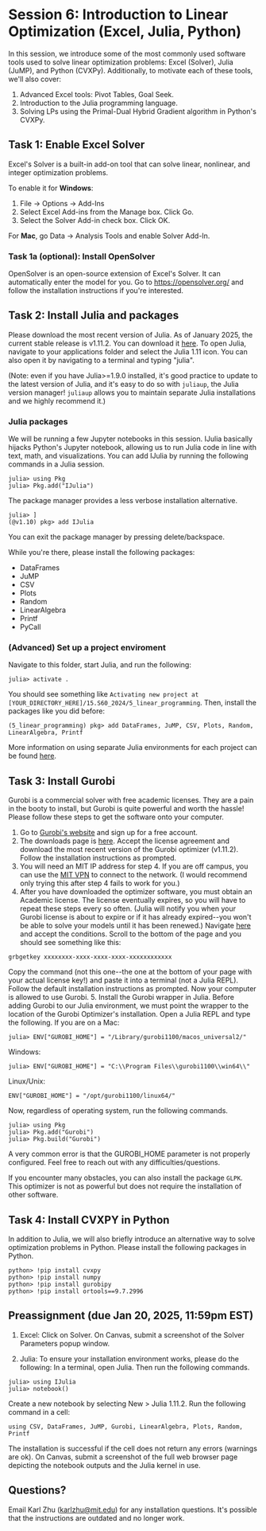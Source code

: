 # Session 6: Introduction to Linear Optimization (Excel, Julia, Python)

In this session, we introduce some of the most commonly used software tools used to solve linear optimization problems: Excel (Solver), Julia (JuMP), and Python (CVXPy). Additionally, to motivate each of these tools, we'll also cover:
1. Advanced Excel tools: Pivot Tables, Goal Seek.
2. Introduction to the Julia programming language.
3. Solving LPs using the Primal-Dual Hybrid Gradient algorithm in Python's CVXPy.


## Task 1: Enable Excel Solver
Excel's Solver is a built-in add-on tool that can solve linear, nonlinear, and integer optimization problems.

To enable it for **Windows**:
1. File -> Options -> Add-Ins 
2. Select Excel Add-ins from the Manage box. Click Go.
3. Select the Solver Add-in check box. Click OK.

For **Mac**, go Data -> Analysis Tools and enable Solver Add-In.

### Task 1a (optional): Install OpenSolver
OpenSolver is an open-source extension of Excel's Solver. It can automatically enter the model for you. Go to https://opensolver.org/ and follow the installation instructions if you're interested.

## Task 2: Install Julia and packages

Please download the most recent version of Julia. As of January 2025, the current stable release is v1.11.2. You can download it [here](https://julialang.org/downloads/). To open Julia, navigate to your applications folder and select the Julia 1.11 icon.
You can also open it by navigating to a terminal and typing "julia".


(Note: even if you have Julia>=1.9.0 installed, it's good practice to update to the latest version of Julia, and it's easy to do so with `juliaup`, the Julia version manager! `juliaup` allows you to maintain separate Julia installations and we highly recommend it.)

### Julia packages

We will be running a few Jupyter notebooks in this session. IJulia basically hijacks Python's Jupyter notebook, allowing us to run Julia code in line with text, math, and visualizations. You can add IJulia by running the following commands in a Julia session.
```
julia> using Pkg
julia> Pkg.add("IJulia")
```
The package manager provides a less verbose installation alternative.
```
julia> ]
(@v1.10) pkg> add IJulia
```
You can exit the package manager by pressing delete/backspace.

While you're there, please install the following packages:
* DataFrames
* JuMP
* CSV
* Plots
* Random
* LinearAlgebra
* Printf
* PyCall

### (Advanced) Set up a project enviroment

Navigate to this folder, start Julia, and run the following:
```
julia> activate .
```
You should see something like `Activating new project at [YOUR_DIRECTORY_HERE]/15.S60_2024/5_linear_programming`. Then, install the packages like you did before:
```
(5_linear_programming) pkg> add DataFrames, JuMP, CSV, Plots, Random, LinearAlgebra, Printf
```

More information on using separate Julia environments for each project can be found [here](https://pkgdocs.julialang.org/v1/environments/).

## Task 3: Install Gurobi

Gurobi is a commercial solver with free academic licenses. They are a pain in the booty to install, but Gurobi is quite powerful and worth the hassle! Please follow these steps to get the software onto your computer.

1. Go to [Gurobi's website](https://www.gurobi.com/) and sign up for a free account.
2. The downloads page is [here](https://www.gurobi.com/downloads/gurobi-optimizer-eula/). Accept the license agreement and download the most recent version of the Gurobi optimizer (v1.11.2). Follow the installation instructions as prompted.
3. You will need an MIT IP address for step 4. If you are off campus, you can use the [MIT VPN](https://ist.mit.edu/vpn) to connect to the network. (I would recommend only trying this after step 4 fails to work for you.)
4. After you have downloaded the optimizer software, you must obtain an Academic license. The license eventually expires, so you will have to repeat these steps every so often. (Julia will notify you when your Gurobi license is about to expire or if it has already expired--you won't be able to solve your models until it has been renewed.) Navigate [here](https://www.gurobi.com/downloads/end-user-license-agreement-academic/) and accept the conditions. Scroll to the bottom of the page and you should see something like this:
```
grbgetkey xxxxxxxx-xxxx-xxxx-xxxx-xxxxxxxxxxxx
```
Copy the command (not this one--the one at the bottom of your page with your actual license key!) and paste it into a terminal (not a Julia REPL). Follow the default installation instructions as prompted. Now your computer is allowed to use Gurobi.
5.  Install the Gurobi wrapper in Julia. Before adding Gurobi to our Julia environment, we must point the wrapper to the location of the Gurobi Optimizer's installation. Open a Julia REPL and type the following. If you are on a Mac:
```
julia> ENV["GUROBI_HOME"] = "/Library/gurobi1100/macos_universal2/"
```
Windows:
```
julia> ENV["GUROBI_HOME"] = "C:\\Program Files\\gurobi1100\\win64\\"
```
Linux/Unix:
```
ENV["GUROBI_HOME"] = "/opt/gurobi1100/linux64/"
```
Now, regardless of operating system, run the following commands.
```
julia> using Pkg
julia> Pkg.add("Gurobi")
julia> Pkg.build("Gurobi")
```
A very common error is that the GUROBI_HOME parameter is not properly configured. Feel free to reach out with any difficulties/questions.

If you encounter many obstacles, you can also install the package `GLPK`. This optimizer is not as powerful but does not require the installation of other software.

## Task 4: Install CVXPY in Python

In addition to Julia, we will also briefly introduce an alternative way to solve optimization problems in Python. Please install the following packages in Python. 
```
python> !pip install cvxpy
python> !pip install numpy
python> !pip install gurobipy
python> !pip install ortools==9.7.2996
```

## Preassignment (due Jan 20, 2025, 11:59pm EST)
1. Excel: Click on Solver. On Canvas, submit a screenshot of the Solver Parameters popup window.

2. Julia: To ensure your installation environment works, please do the following: In a terminal, open Julia. Then run the following commands.
```
julia> using IJulia
julia> notebook()
```
Create a new notebook by selecting New > Julia 1.11.2. Run the following command in a cell:
```
using CSV, DataFrames, JuMP, Gurobi, LinearAlgebra, Plots, Random, Printf
```
The installation is successful if the cell does not return any errors (warnings are ok). On Canvas, submit a screenshot of the full web browser page depicting the notebook outputs and the Julia kernel in use.

## Questions?
Email Karl Zhu (karlzhu@mit.edu) for any installation questions. It's possible that the instructions are outdated and no longer work.
